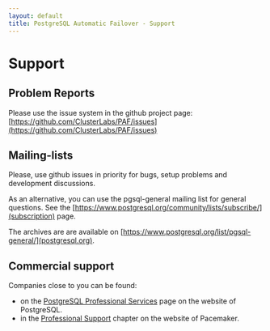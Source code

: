 ```yaml
---
layout: default
title: PostgreSQL Automatic Failover - Support
---
```


# Support

## Problem Reports

Please use the issue system in the github project page: [https://github.com/ClusterLabs/PAF/issues](https://github.com/ClusterLabs/PAF/issues)

## Mailing-lists

Please, use github issues in priority for bugs, setup problems and development discussions.

As an alternative, you can use the pgsql-general mailing list for general questions. See the [https://www.postgresql.org/community/lists/subscribe/](subscription) page.

The archives are are available on [https://www.postgresql.org/list/pgsql-general/](postgresql.org).

## Commercial support

Companies close to you can be found:

* on the [PostgreSQL Professional Services](http://www.postgresql.org/support/professional_support) page on the website of PostgreSQL.
* in the [Professional Support](http://clusterlabs.org/help.html) chapter on the website of Pacemaker.

